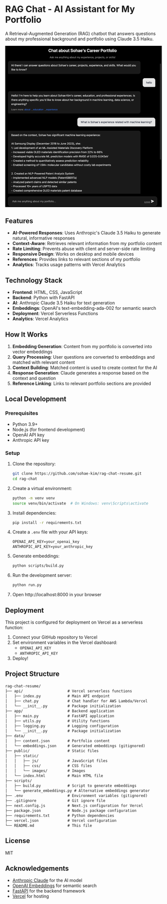 # RAG Chat - AI Assistant for My Portfolio

A Retrieval-Augmented Generation (RAG) chatbot that answers questions about my professional background and portfolio using Claude 3.5 Haiku.

![RAG Chat Screenshot](public/static/images/screenshot.png)

## Features

- **AI-Powered Responses**: Uses Anthropic's Claude 3.5 Haiku to generate natural, informative responses
- **Context-Aware**: Retrieves relevant information from my portfolio content
- **Rate Limiting**: Prevents abuse with client and server-side rate limiting
- **Responsive Design**: Works on desktop and mobile devices
- **References**: Provides links to relevant sections of my portfolio
- **Analytics**: Tracks usage patterns with Vercel Analytics

## Technology Stack

- **Frontend**: HTML, CSS, JavaScript
- **Backend**: Python with FastAPI
- **AI**: Anthropic Claude 3.5 Haiku for text generation
- **Embeddings**: OpenAI's text-embedding-ada-002 for semantic search
- **Deployment**: Vercel Serverless Functions
- **Analytics**: Vercel Analytics

## How It Works

1. **Embedding Generation**: Content from my portfolio is converted into vector embeddings
2. **Query Processing**: User questions are converted to embeddings and matched with relevant content
3. **Context Building**: Matched content is used to create context for the AI
4. **Response Generation**: Claude generates a response based on the context and question
5. **Reference Linking**: Links to relevant portfolio sections are provided

## Local Development

### Prerequisites

- Python 3.9+
- Node.js (for frontend development)
- OpenAI API key
- Anthropic API key

### Setup

1. Clone the repository:
   ```bash
   git clone https://github.com/sohae-kim/rag-chat-resume.git
   cd rag-chat
   ```

2. Create a virtual environment:
   ```bash
   python -m venv venv
   source venv/bin/activate  # On Windows: venv\Scripts\activate
   ```

3. Install dependencies:
   ```bash
   pip install -r requirements.txt
   ```

4. Create a `.env` file with your API keys:
   ```
   OPENAI_API_KEY=your_openai_key
   ANTHROPIC_API_KEY=your_anthropic_key
   ```

5. Generate embeddings:
   ```bash
   python scripts/build.py
   ```

6. Run the development server:
   ```bash
   python run.py
   ```

7. Open http://localhost:8000 in your browser

## Deployment

This project is configured for deployment on Vercel as a serverless function:

1. Connect your GitHub repository to Vercel
2. Set environment variables in the Vercel dashboard:
   - `OPENAI_API_KEY`
   - `ANTHROPIC_API_KEY`
3. Deploy!

## Project Structure

```
rag-chat-resume/
├── api/                    # Vercel serverless functions
│   ├── index.py            # Main API endpoint
│   ├── chat.py             # Chat handler for AWS Lambda/Vercel
│   └── __init__.py         # Package initialization
├── app/                    # Backend application
│   ├── main.py             # FastAPI application
│   ├── utils.py            # Utility functions
│   ├── logging.py          # Logging configuration
│   └── __init__.py         # Package initialization
├── data/
│   ├── content.json        # Portfolio content
│   └── embeddings.json     # Generated embeddings (gitignored)
├── public/                 # Static files
│   ├── static/
│   │   ├── js/             # JavaScript files
│   │   ├── css/            # CSS files
│   │   └── images/         # Images
│   └── index.html          # Main HTML file
├── scripts/
│   ├── build.py            # Script to generate embeddings
│   └── generate_embeddings.py # Alternative embeddings generator
├── .env                    # Environment variables (gitignored)
├── .gitignore              # Git ignore file
├── next.config.js          # Next.js configuration for Vercel
├── package.json            # Node.js package configuration
├── requirements.txt        # Python dependencies
├── vercel.json             # Vercel configuration
└── README.md               # This file
```

## License

MIT

## Acknowledgements

- [Anthropic Claude](https://www.anthropic.com/claude) for the AI model
- [OpenAI Embeddings](https://platform.openai.com/docs/guides/embeddings) for semantic search
- [FastAPI](https://fastapi.tiangolo.com/) for the backend framework
- [Vercel](https://vercel.com/) for hosting 